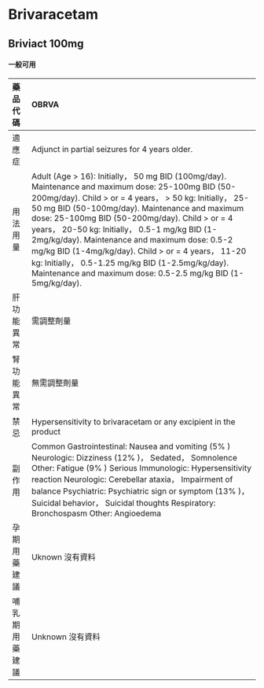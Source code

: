 # Brivaracetam

## Briviact 100mg

#### 一般可用

| 藥品代碼       | OBRVA                                                                                                                                                                                                                                                                                                                                                                                                                                                                                                                                            |
|:---------------|:-------------------------------------------------------------------------------------------------------------------------------------------------------------------------------------------------------------------------------------------------------------------------------------------------------------------------------------------------------------------------------------------------------------------------------------------------------------------------------------------------------------------------------------------------|
| 適應症         | Adjunct in partial seizures for 4 years older.                                                                                                                                                                                                                                                                                                                                                                                                                                                                                                   |
| 用法用量       | Adult (Age > 16): Initially， 50 mg BID (100mg/day). Maintenance and maximum dose: 25-100mg BID (50-200mg/day). Child > or = 4 years， > 50 kg: Initially， 25-50 mg BID (50-100mg/day). Maintenance and maximum dose: 25-100mg BID (50-200mg/day). Child > or = 4 years， 20-50 kg: Initially， 0.5-1 mg/kg BID (1-2mg/kg/day). Maintenance and maximum dose: 0.5-2 mg/kg BID (1-4mg/kg/day). Child > or = 4 years， 11-20 kg: Initially， 0.5-1.25 mg/kg BID (1-2.5mg/kg/day). Maintenance and maximum dose: 0.5-2.5 mg/kg BID (1-5mg/kg/day). |
| 肝功能異常     | 需調整劑量                                                                                                                                                                                                                                                                                                                                                                                                                                                                                                                                       |
| 腎功能異常     | 無需調整劑量                                                                                                                                                                                                                                                                                                                                                                                                                                                                                                                                     |
| 禁忌           | Hypersensitivity to brivaracetam or any excipient in the product                                                                                                                                                                                                                                                                                                                                                                                                                                                                                 |
| 副作用         | Common Gastrointestinal: Nausea and vomiting (5% ) Neurologic: Dizziness (12% )， Sedated， Somnolence Other: Fatigue (9% ) Serious Immunologic: Hypersensitivity reaction Neurologic: Cerebellar ataxia， Impairment of balance Psychiatric: Psychiatric sign or symptom (13% )， Suicidal behavior， Suicidal thoughts Respiratory: Bronchospasm Other: Angioedema                                                                                                                                                                             |
| 孕期用藥建議   | Uknown 沒有資料                                                                                                                                                                                                                                                                                                                                                                                                                                                                                                                                  |
| 哺乳期用藥建議 | Unknown 沒有資料                                                                                                                                                                                                                                                                                                                                                                                                                                                                                                                                 |

